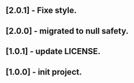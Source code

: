 ## [2.0.1] - Fixe style.

## [2.0.0] - migrated to null safety.

## [1.0.1] - update LICENSE.

## [1.0.0] - init project.
